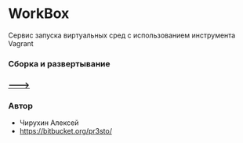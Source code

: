 # WorkBox #

Cервис запуска виртуальных сред с использованием инструмента Vagrant

### Сборка и развертывание

### [**--->**](https://bitbucket.org/pr3sto/workbox/wiki/%D0%A1%D0%B1%D0%BE%D1%80%D0%BA%D0%B0%20%D0%B8%20%D1%80%D0%B0%D0%B7%D0%B2%D0%B5%D1%80%D1%82%D1%8B%D0%B2%D0%B0%D0%BD%D0%B8%D0%B5)

### Автор ###

* Чирухин Алексей
* https://bitbucket.org/pr3sto/